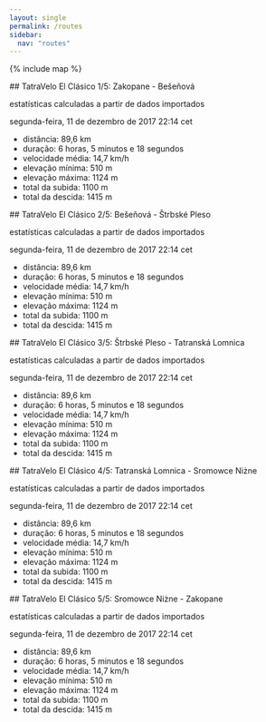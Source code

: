 ```yaml
---
layout: single
permalink: /routes
sidebar:
  nav: "routes"
---
```


{% include map %}

<a name="day1"/>
## TatraVelo El Clásico 1/5: Zakopane - Bešeňová

estatísticas calculadas a partir de dados importados

segunda-feira, 11 de dezembro de 2017 22:14 cet

* distância: 89,6 km
* duração: 6 horas, 5 minutos e 18 segundos
* velocidade média: 14,7 km/h
* elevação mínima: 510 m
* elevação máxima: 1124 m
* total da subida: 1100 m
* total da descida: 1415 m

<a name="day2"/>
## TatraVelo El Clásico 2/5: Bešeňová - Štrbské Pleso

estatísticas calculadas a partir de dados importados

segunda-feira, 11 de dezembro de 2017 22:14 cet

* distância: 89,6 km
* duração: 6 horas, 5 minutos e 18 segundos
* velocidade média: 14,7 km/h
* elevação mínima: 510 m
* elevação máxima: 1124 m
* total da subida: 1100 m
* total da descida: 1415 m

<a name="day3"/>
##  TatraVelo El Clásico 3/5: Štrbské Pleso - Tatranská Lomnica

estatísticas calculadas a partir de dados importados

segunda-feira, 11 de dezembro de 2017 22:14 cet

* distância: 89,6 km
* duração: 6 horas, 5 minutos e 18 segundos
* velocidade média: 14,7 km/h
* elevação mínima: 510 m
* elevação máxima: 1124 m
* total da subida: 1100 m
* total da descida: 1415 m


<a name="day4"/>
## TatraVelo El Clásico 4/5: Tatranská Lomnica - Sromowce Niżne


estatísticas calculadas a partir de dados importados

segunda-feira, 11 de dezembro de 2017 22:14 cet

* distância: 89,6 km
* duração: 6 horas, 5 minutos e 18 segundos
* velocidade média: 14,7 km/h
* elevação mínima: 510 m
* elevação máxima: 1124 m
* total da subida: 1100 m
* total da descida: 1415 m


<a name="day5"/>
## TatraVelo El Clásico 5/5: Sromowce Niżne - Zakopane

estatísticas calculadas a partir de dados importados

segunda-feira, 11 de dezembro de 2017 22:14 cet

* distância: 89,6 km
* duração: 6 horas, 5 minutos e 18 segundos
* velocidade média: 14,7 km/h
* elevação mínima: 510 m
* elevação máxima: 1124 m
* total da subida: 1100 m
* total da descida: 1415 m


